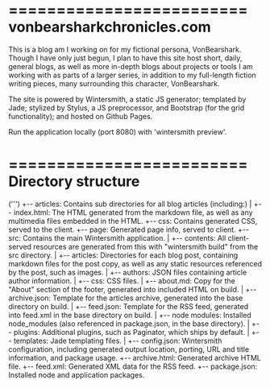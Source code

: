 =========================
vonbearsharkchronicles.com
=========================

This is a blog am I working on for my fictional persona, VonBearshark. Though I have only just begun, I plan to have this site host short, daily, general blogs, as well as more in-depth blogs about projects or tools I am working with as parts of a larger series, in addition to my full-length fiction writing pieces, many surrounding this character, VonBearshark.

The site is powered by Wintersmith, a static JS generator; templated by Jade; stylized by Stylus, a JS preprocessor, and Bootstrap (for the grid functionality); and hosted on Github Pages.

Run the application locally (port 8080) with 'wintersmith preview'.

=========================
Directory structure
=========================
(''')
+-- articles: Contains sub directories for all blog articles (including:)
|	+-- index.html: The HTML generated from the markdown file, as well as any multimedia files embedded in the HTML.
+-- css: Contains generated CSS, served to the client.
+-- page: Generated page info, served to client.
+-- src: Contains the main Wintersmith application.
|	+-- contents: All client-served resources are generated from this with "wintersmith build" from the src directory.
|		+-- articles: Directories for each blog post, containing markdown files for the post copy, as well as any static resources referenced by the post, such as images.
|		+-- authors: JSON files containing article author information.
|		+-- css: CSS files.
|		+-- about.md: Copy for the "About" section of the footer, generated into included HTML on build.
|		+-- archive.json: Template for the articles archive, generated into the base directory on build.
|		+-- feed.json: Template for the RSS feed, generated into feed.xml in the base directory on build.
|	+-- node modules: Installed node_modules (also referenced in package.json, in the base directory).
|	+-- plugins: Additional plugins, such as Paginator, which ships by default.
|	+-- templates: Jade templating files.
|	+-- config.json: Wintersmith configuration, including generated output location, porting, URL and title information, and package usage.
+-- archive.html: Generated archive HTML file.
+-- feed.xml: Generated XML data for the RSS feed.
+-- package.json: Installed node and application packages.
